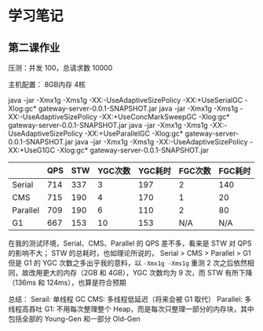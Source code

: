 # 学习笔记

## 第二课作业

压测：并发 100，总请求数 10000

主机配置： 8GB内存 4核

 java -jar -Xmx1g -Xms1g -XX:-UseAdaptiveSizePolicy -XX:+UseSerialGC -Xlog:gc* gateway-server-0.0.1-SNAPSHOT.jar
 java -jar -Xmx1g -Xms1g -XX:-UseAdaptiveSizePolicy -XX:+UseConcMarkSweepGC -Xlog:gc* gateway-server-0.0.1-SNAPSHOT.jar
 java -jar -Xmx1g -Xms1g -XX:-UseAdaptiveSizePolicy -XX:+UseParallelGC -Xlog:gc* gateway-server-0.0.1-SNAPSHOT.jar
 java -jar -Xmx1g -Xms1g -XX:-UseAdaptiveSizePolicy -XX:+UseG1GC -Xlog:gc* gateway-server-0.0.1-SNAPSHOT.jar


|          | QPS | STW | YGC次数 | YGC耗时 | FGC次数 | FGC耗时 |
| -------- | --- | --- | ----- | ----- | ----- | ----- |
| Serial   | 714 | 337 | 3     | 197   | 2     | 140   |
| CMS      | 715 | 190 | 4     | 170   | 1     | 20    |
| Parallel | 709 | 190 | 6     | 110   | 2     | 80    |
| G1       | 667 | 153 | 10    | 153   | N/A   | N/A   |

在我的测试环境，Serial、CMS、Parallel 的 QPS 差不多，看来是 STW 对 QPS 的影响不大；
STW 的总耗时，也如理论所说的， Serial > CMS > Parallel > G1
但是 G1 的 YGC 次数之多出乎我的意料，以 `-Xmx1g -Xms1g` 重测 2 次之后依然相同，故改用更大的内存（2GB 和 4GB），YGC 次数均为 9 次，而 STW 有所下降（136ms 和 124ms），也算是符合预期

总结：
Serail: 单线程 GC
CMS: 多线程低延迟（将来会被 G1 取代）
Parallel: 多线程高吞吐
G1: 不用每次整理整个 Heap，而是每次只整理一部分的内存块，其中包括全部的 Young-Gen 和一部分 Old-Gen
